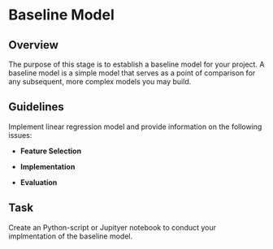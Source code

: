 # Baseline Model

## Overview

The purpose of this stage is to establish a baseline model for your project. A baseline model is a simple model that serves as a point of comparison for any subsequent, more complex models you may build.

## Guidelines

Implement linear regression model and provide information on the following issues:

- **Feature Selection**

- **Implementation**

- **Evaluation**

## Task

Create an Python-script or Jupityer notebook to conduct your implmentation of the baseline model.
